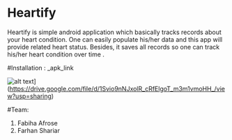 # Heartify

Heartify is simple android application which basically tracks records about  your heart condition. One can easily populate his/her data and this app will provide related heart status. Besides, it saves all records so one can track his/her heart condition over time .

#Installation : _apk_link

![alt text]([http://url/to/img.png)](https://drive.google.com/file/d/1Svio9nNJxolR_cRfElgoT_m3m1vmoHH_/view?usp=sharing)

#Team:
1. Fabiha Afrose
2. Farhan Shariar
